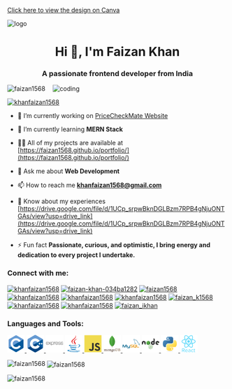[Click here to view the design on Canva](https://www.canva.com/design/DAGU9uL4TJg/3nWJyVYxNfEpCFND4Zqbqg/view?utm_content=DAGU9uL4TJg&utm_campaign=designshare&utm_medium=embeds&utm_source=link)


![logo](https://www.canva.com/design/DAGU9uL4TJg/3nWJyVYxNfEpCFND4Zqbqg/view)


<h1 align="center">Hi 👋, I'm Faizan Khan</h1>
<h3 align="center">A passionate frontend developer from India</h3>

<img align="right" alt="coding" width="400" src="https://i.giphy.com/26tn33aiTi1jkl6H6.webp">

<p align="left"> <img src="https://komarev.com/ghpvc/?username=faizan1568&label=Profile%20views&color=0e75b6&style=flat" alt="faizan1568" /> </p>

<p align="left"> <a href="https://twitter.com/khanfaizan1568" target="blank"><img src="https://img.shields.io/twitter/follow/khanfaizan1568?logo=twitter&style=for-the-badge" alt="khanfaizan1568" /></a> </p>

- 🔭 I’m currently working on [PriceCheckMate Website](https://github.com/Faizan1568/PriceCheckMate)

- 🌱 I’m currently learning **MERN Stack**

- 👨‍💻 All of my projects are available at [https://faizan1568.github.io/portfolio/](https://faizan1568.github.io/portfolio/)

- 💬 Ask me about **Web Development**

- 📫 How to reach me **khanfaizan1568@gmail.com**

- 📄 Know about my experiences [https://drive.google.com/file/d/1UCp_srpwBknDGLBzm7RPB4gNjuONTGAs/view?usp=drive_link](https://drive.google.com/file/d/1UCp_srpwBknDGLBzm7RPB4gNjuONTGAs/view?usp=drive_link)

- ⚡ Fun fact **Passionate, curious, and optimistic, I bring energy and dedication to every project I undertake.**

<h3 align="left">Connect with me:</h3>
<p align="left">
<a href="https://twitter.com/khanfaizan1568" target="blank"><img align="center" src="https://raw.githubusercontent.com/rahuldkjain/github-profile-readme-generator/master/src/images/icons/Social/twitter.svg" alt="khanfaizan1568" height="30" width="40" /></a>
<a href="https://linkedin.com/in/faizan-khan-034ba1282" target="blank"><img align="center" src="https://raw.githubusercontent.com/rahuldkjain/github-profile-readme-generator/master/src/images/icons/Social/linked-in-alt.svg" alt="faizan-khan-034ba1282" height="30" width="40" /></a>
<a href="https://codesandbox.com/faizan1568" target="blank"><img align="center" src="https://raw.githubusercontent.com/rahuldkjain/github-profile-readme-generator/master/src/images/icons/Social/codesandbox.svg" alt="faizan1568" height="30" width="40" /></a>
<a href="https://fb.com/khanfaizan1568" target="blank"><img align="center" src="https://raw.githubusercontent.com/rahuldkjain/github-profile-readme-generator/master/src/images/icons/Social/facebook.svg" alt="khanfaizan1568" height="30" width="40" /></a>
<a href="https://instagram.com/khanfaizan1568" target="blank"><img align="center" src="https://raw.githubusercontent.com/rahuldkjain/github-profile-readme-generator/master/src/images/icons/Social/instagram.svg" alt="khanfaizan1568" height="30" width="40" /></a>
<a href="https://medium.com/khanfaizan1568" target="blank"><img align="center" src="https://raw.githubusercontent.com/rahuldkjain/github-profile-readme-generator/master/src/images/icons/Social/medium.svg" alt="khanfaizan1568" height="30" width="40" /></a>
<a href="https://www.codechef.com/users/faizan_k1568" target="blank"><img align="center" src="https://cdn.jsdelivr.net/npm/simple-icons@3.1.0/icons/codechef.svg" alt="faizan_k1568" height="30" width="40" /></a>
<a href="https://www.hackerrank.com/khanfaizan1568" target="blank"><img align="center" src="https://raw.githubusercontent.com/rahuldkjain/github-profile-readme-generator/master/src/images/icons/Social/hackerrank.svg" alt="khanfaizan1568" height="30" width="40" /></a>
<a href="https://www.leetcode.com/khanfaizan1568" target="blank"><img align="center" src="https://raw.githubusercontent.com/rahuldkjain/github-profile-readme-generator/master/src/images/icons/Social/leet-code.svg" alt="khanfaizan1568" height="30" width="40" /></a>
<a href="https://discord.gg/faizan_ikhan" target="blank"><img align="center" src="https://raw.githubusercontent.com/rahuldkjain/github-profile-readme-generator/master/src/images/icons/Social/discord.svg" alt="faizan_ikhan" height="30" width="40" /></a>
</p>

<h3 align="left">Languages and Tools:</h3>
<p align="left"> <a href="https://www.cprogramming.com/" target="_blank" rel="noreferrer"> <img src="https://raw.githubusercontent.com/devicons/devicon/master/icons/c/c-original.svg" alt="c" width="40" height="40"/> </a> <a href="https://www.w3schools.com/cpp/" target="_blank" rel="noreferrer"> <img src="https://raw.githubusercontent.com/devicons/devicon/master/icons/cplusplus/cplusplus-original.svg" alt="cplusplus" width="40" height="40"/> </a> <a href="https://expressjs.com" target="_blank" rel="noreferrer"> <img src="https://raw.githubusercontent.com/devicons/devicon/master/icons/express/express-original-wordmark.svg" alt="express" width="40" height="40"/> </a> <a href="https://www.java.com" target="_blank" rel="noreferrer"> <img src="https://raw.githubusercontent.com/devicons/devicon/master/icons/java/java-original.svg" alt="java" width="40" height="40"/> </a> <a href="https://developer.mozilla.org/en-US/docs/Web/JavaScript" target="_blank" rel="noreferrer"> <img src="https://raw.githubusercontent.com/devicons/devicon/master/icons/javascript/javascript-original.svg" alt="javascript" width="40" height="40"/> </a> <a href="https://www.mongodb.com/" target="_blank" rel="noreferrer"> <img src="https://raw.githubusercontent.com/devicons/devicon/master/icons/mongodb/mongodb-original-wordmark.svg" alt="mongodb" width="40" height="40"/> </a> <a href="https://www.mysql.com/" target="_blank" rel="noreferrer"> <img src="https://raw.githubusercontent.com/devicons/devicon/master/icons/mysql/mysql-original-wordmark.svg" alt="mysql" width="40" height="40"/> </a> <a href="https://nodejs.org" target="_blank" rel="noreferrer"> <img src="https://raw.githubusercontent.com/devicons/devicon/master/icons/nodejs/nodejs-original-wordmark.svg" alt="nodejs" width="40" height="40"/> </a> <a href="https://www.python.org" target="_blank" rel="noreferrer"> <img src="https://raw.githubusercontent.com/devicons/devicon/master/icons/python/python-original.svg" alt="python" width="40" height="40"/> </a> <a href="https://reactjs.org/" target="_blank" rel="noreferrer"> <img src="https://raw.githubusercontent.com/devicons/devicon/master/icons/react/react-original-wordmark.svg" alt="react" width="40" height="40"/> </a> </p>

<p><img align="left" src="https://github-readme-stats.vercel.app/api/top-langs?username=faizan1568&show_icons=true&locale=en&layout=compact" alt="faizan1568" /></p>

<p>&nbsp;<img align="center" src="https://github-readme-stats.vercel.app/api?username=faizan1568&show_icons=true&locale=en" alt="faizan1568" /></p>

<p><img align="center" src="https://github-readme-streak-stats.herokuapp.com/?user=faizan1568&" alt="faizan1568" /></p>
